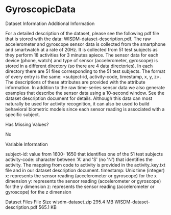 # GyroscopicData


Dataset Information
Additional Information

For a detailed description of the dataset, please see the following pdf file that is stored with the data:  WISDM-dataset-description.pdf. The raw  accelerometer and gyroscope sensor data is collected from the smartphone and smartwatch at a rate of 20Hz. It is collected from 51 test subjects as they perform 18 activities for 3 minutes apiece. The sensor data for each device (phone, watch) and type of sensor (accelerometer, gyroscope) is stored in a different directory (so there are 4 data directories). In each directory there are 51 files corresponding to the 51 test subjects. The format of every entry is the same: <subject-id, activity-code, timestamp, x, y, z>. The descriptions of these attributes are provided with the attribute information. In addition to the raw time-series sensor data we also generate examples that describe the sensor data using a 10-second window. See the dataset description document for details. Although this data can most naturally be used for activity recognition, it can also be used to build behavioral biometric models since each sensor reading is associated with a specific subject.

Has Missing Values?

No

Variable Information

subject-id: value from 1600- 1650 that identifies one of the 51 test subjects
activity-code: character between 'A' and 'S' (no 'N') that identifies the activity. The mapping from code to activity is provided in the activity_key.txt file and in our dataset description document.
timestamp: Unix time (integer)
x: represents the sensor reading (accelerometer or gyroscope) for the x dimension
y: represents the sensor reading (accelerometer or gyroscope) for the y dimension
z: represents the sensor reading (accelerometer or gyroscope) for the z dimension

Dataset Files
File	Size
wisdm-dataset.zip	295.4 MB
WISDM-dataset-description.pdf	565.1 KB
